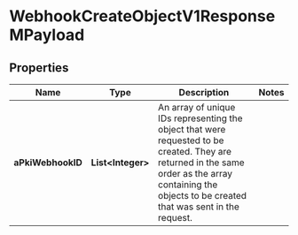 

# WebhookCreateObjectV1ResponseMPayload

## Properties

Name | Type | Description | Notes
------------ | ------------- | ------------- | -------------
**aPkiWebhookID** | **List&lt;Integer&gt;** | An array of unique IDs representing the object that were requested to be created.  They are returned in the same order as the array containing the objects to be created that was sent in the request. | 




